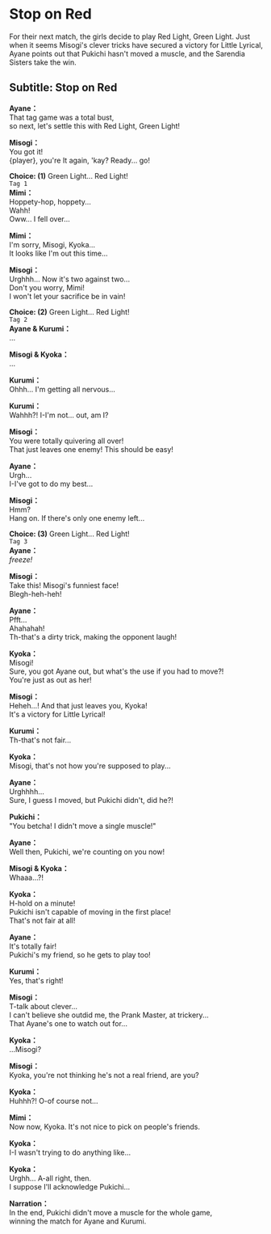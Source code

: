 # Stop on Red
For their next match, the girls decide to play Red Light, Green Light. Just when it seems Misogi's clever tricks have secured a victory for Little Lyrical, Ayane points out that Pukichi hasn't moved a muscle, and the Sarendia Sisters take the win.
  
## Subtitle: Stop on Red
  
**Ayane：**  
That tag game was a total bust,  
so next, let's settle this with Red Light, Green Light!  
  
**Misogi：**  
You got it!  
{player}, you're It again, 'kay? Ready... go!  
  
**Choice: (1)**  Green Light... Red Light!  
`Tag 1`  
**Mimi：**  
Hoppety-hop, hoppety...  
 Wahh!  
Oww... I fell over...  
  
**Mimi：**  
I'm sorry, Misogi, Kyoka...  
It looks like I'm out this time...  
  
**Misogi：**  
Urghhh... Now it's two against two...  
Don't you worry, Mimi!  
I won't let your sacrifice be in vain!  
  
**Choice: (2)**  Green Light... Red Light!  
`Tag 2`  
**Ayane & Kurumi：**  
...  
  
**Misogi & Kyoka：**  
...  
  
**Kurumi：**  
Ohhh... I'm getting all nervous...  
  
**Kurumi：**  
Wahhh?! I-I'm not... out, am I?  
  
**Misogi：**  
You were totally quivering all over!  
That just leaves one enemy! This should be easy!  
  
**Ayane：**  
Urgh...  
I-I've got to do my best...  
  
**Misogi：**  
Hmm?  
Hang on. If there's only one enemy left...  
  
**Choice: (3)**  Green Light... Red Light!  
`Tag 3`  
**Ayane：**  
*freeze!*  
  
**Misogi：**  
Take this! Misogi's funniest face!  
Blegh-heh-heh!  
  
**Ayane：**  
Pfft...  
 Ahahahah!  
Th-that's a dirty trick, making the opponent laugh!  
  
**Kyoka：**  
Misogi!  
Sure, you got Ayane out, but what's the use if you had to move?!  
You're just as out as her!  
  
**Misogi：**  
Heheh...! And that just leaves you, Kyoka!  
It's a victory for Little Lyrical!  
  
**Kurumi：**  
Th-that's not fair...  
  
**Kyoka：**  
Misogi, that's not how you're supposed to play...  
  
**Ayane：**  
Urghhhh...  
Sure, I guess I moved, but Pukichi didn't, did he?!  
  
**Pukichi：**  
\"You betcha! I didn't move a single muscle!\"  
  
**Ayane：**  
Well then, Pukichi, we're counting on you now!  
  
**Misogi & Kyoka：**  
Whaaa...?!  
  
**Kyoka：**  
H-hold on a minute!  
Pukichi isn't capable of moving in the first place!  
That's not fair at all!  
  
**Ayane：**  
It's totally fair!  
Pukichi's my friend, so he gets to play too!  
  
**Kurumi：**  
Yes, that's right!  
  
**Misogi：**  
T-talk about clever...  
I can't believe she outdid me, the Prank Master, at trickery...  
That Ayane's one to watch out for...  
  
**Kyoka：**  
...Misogi?  
  
**Misogi：**  
Kyoka, you're not thinking he's not a real friend, are you?  
  
**Kyoka：**  
Huhhh?! O-of course not...  
  
**Mimi：**  
Now now, Kyoka. It's not nice to pick on people's friends.  
  
**Kyoka：**  
I-I wasn't trying to do anything like...  
  
**Kyoka：**  
Urghh... A-all right, then.  
I suppose I'll acknowledge Pukichi...  
  
**Narration：**  
In the end, Pukichi didn't move a muscle for the whole game,  
winning the match for Ayane and Kurumi.  
